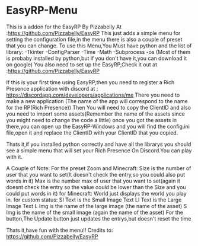 # EasyRP-Menu
This is a addon for the EasyRP By Pizzabelly At :https://github.com/Pizzabelly/EasyRP
This just adds a simple menu for setting the configuration file,in the menu there is also a couple of preset that you can change.
To use this Menu,You Must have python and the list of library:
-Tkinter
-ConfigParser
-Time
-Math
-Subprocess
-os
(Most of them is probaby installed by python,but if you don't have it,you can download it on google)
You also need to set up the EasyRP,Check it out at :https://github.com/Pizzabelly/EasyRP

If this is your first time using EasyRP,then you need to register a Rich Presence application with discord at : https://discordapp.com/developers/applications/me
There you need to make a new application (The name of the app will correspond to the name for the RP(Rich Presence))
Then You will need to copy the ClientID and also you need to import some assets(Remember the name of the assets since you might need to change the code a little)
once you got the assets in there,you can open up the EasyRP-Windows and you will find the config.ini file,open it and replace the ClientID with your ClientID that you copied.

Thats it,if you installed python correctly and have all the librarys you should see a simple menu that will set your Rich Presence On Discord.You can play with it.

A Couple of Note:
For the preset Zoom and Minecraft:
  Size is the number of user that you want to set(It doesn't check the entry,so you could also put words in it)
  Max is the number max of user that you want to set(again it doesnt check the entry so the value could be lower than the Size and you could put words in it)
for Minecraft:
  World just displays the world you play in.
for custom status:
  SI Text is the Small Image Text
  LI Text is the Large Image Text
  L Img is the name of the large image (the name of the asset)
  S Img is the name of the small image (again the name of the asset)
For the button,The Update button just updates the entrys,but doesn't reset the time

Thats it,have fun with the menu!!
Credits to:
https://github.com/Pizzabelly/EasyRP
